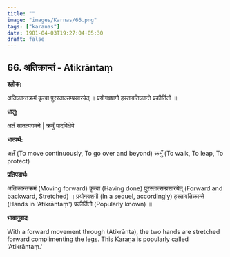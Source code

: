 ```yaml
---
title: ""
image: "images/Karnas/66.png"
tags: ["karanas"]
date: 1981-04-03T19:27:04+05:30
draft: false
---
```


## 66. अतिक्रान्तं - Atikrāntaṃ

**श्लोक:**

अतिक्रान्तक्रमं कृत्वा पुरस्तात्सम्प्रसारयेत् । प्रयोगवशगौ हस्तावतिक्रान्ते प्रकीर्तितौ ॥

**धातुः**

अतँ सातत्यगमने |
क्रमुँ पादविक्षेपे

**धात्वर्थ:**

अतँ (To move continuously, To go over and beyond)
क्रमुँ (To walk, To leap, To protect)

**प्रतिपदार्थः**

अतिक्रान्तक्रमं (Moving forward) कृत्वा (Having done) पुरस्तात्सम्प्रसारयेत् (Forward and backward, Stretched) । प्रयोगवशगौ (In a sequel, accordingly) हस्तावतिक्रान्ते (Hands in 'Atikrāntaṃ') प्रकीर्तितौ (Popularly known) ॥

**भावानुवादः**

With a forward movement through (Atikrānta), the two hands are stretched forward complimenting the legs. This Karaṇa is popularly called 'Atikrāntaṃ.'
